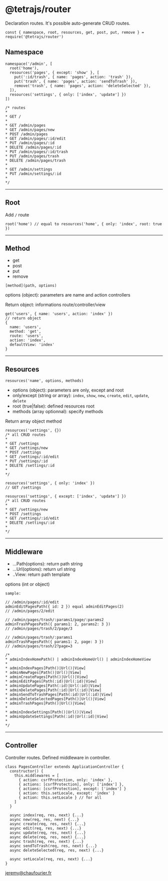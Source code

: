 # @tetrajs/router

Declaration routes.
It's possible auto-generate CRUD routes.

```
const { namespace, root, resources, get, post, put, remove } = require('@tetrajs/router')
```

## Namespace

```
namespace('/admin', [
  root('home'),
  resources('pages', { except: 'show' }, [
    put(':id/trash', { name: 'pages', action: 'trash' }),
    put('trash', { name: 'pages', action: 'sendToTrash' }),
    remove('trash', { name: 'pages', action: 'deleteSelected' }),
  ]),
  resources('settings', { only: ['index', 'update'] })
])

/* routes
*
* GET /
*
* GET /admin/pages
* GET /admin/pages/new
* POST /admin/pages
* GET /admin/pages/:id/edit
* PUT /admin/pages/:id
* DELETE /admin/pages/:id
* PUT /admin/pages/:id/trash
* PUT /admin/pages/trash
* DELETE /admin/pages/trash
*
* GET /admin/settings
* PUT /admin/settings/:id
*
*/
```

---
## Root

Add `/` route

```
root('home') // equal to resources('home', { only: 'index', root: true })
```

---
## Method
  - get
  - post
  - put
  - remove

  `[method](path, options)`

  options (object): parameters are name and action controllers

  Return object: informations route/controller/view

```
get('users', { name: 'users', action: 'index' })
// return object
{
  name: 'users',
  method: 'get',
  route: 'users',
  action: 'index',
  defaultView: 'index'
}
```

---
## Resources

`resources('name', options, methods)`

 - options (object): parameters are only, except and root
 - only/except (string or array): `index`, `show`, `new`, `create`, `edit`, `update`, `delete`
 - root (true|false): defined resources root
 - methods (array optionnal): specify methods

 Return array object method

```
resources('settings', {})
/* all CRUD routes
*
* GET /settings
* GET /settings/new
* POST /settings
* GET /settings/:id/edit
* PUT /settings/:id
* DELETE /settings/:id
*
*/

resources('settings', { only: 'index' })
// GET /settings

resources('settings', { except: ['index', 'update'] })
/* all CRUD routes
*
* GET /settings/new
* POST /settings
* GET /settings/:id/edit
* DELETE /settings/:id
*
*/
```

---
## Middleware
- ...Path(options): return path string
- ...Url(options): return url string
- ..View: return path template

options (int or object)

```
sample:

// /admin/pages/:id/edit
adminEditPagesPath({ id: 2 }) equal adminEditPages(2)
// /admin/pages/2/edit

// /admin/pages/trash/:params1/page/:params2
adminTrashPagesPath({ params1: 2, params2: 3 })
// /admin/pages/trash/2/page/3

// /admin/pages/trash/:params1
adminTrashPagesPath({ params1: 2, page: 3 })
// /admin/pages/trash/2?page=3

/*
* adminIndexHomePath() | adminIndexHomeUrl() | adminIndexHomeView
*
* adminIndexPages[Path()|Url()|View]
* adminNewPages[Path()|Url()|View]
* adminCreatePages[Path()|Url()|View]
* adminEditPages[Path(:id)|Url(:id)|View]
* adminUpdatePages[Path(:id)|Url(:id)|View]
* adminDeletePages[Path(:id)|Url(:id)|View]
* adminSendToTrashPages[Path(:id)|Url(:id)|View]
* adminDeleteSelectedPages[Path()|Url()|View]
* adminTrashPages[Path()|Url()|View]
*
* adminIndexSettings[Path()|Url()|View]
* adminUpdateSettings[Path(:id)|Url(:id)|View]
*
*/
```

---
## Controller
Controller routes. Defined middleware in controller.

```
class PagesController extends ApplicationController {
  constructor() {
    this.middlewares = [
      { action: csrfProtection, only: 'index' },
      { actions: [csrfProtection], only: ['index'] },
      { actions: [csrfProtection], except: ['index'] }
      { action: this.setLocale, except: 'index' }
      { action: this.setLocale } // for all
    ]
  }

  async index(req, res, next) {...}
  async new(req, res, next) {...}
  async create(req, res, next) {...}
  async edit(req, res, next) {...}
  async update(req, res, next) {...}
  async delete(req, res, next) {...}
  async trash(req, res, next) {...}
  async sendToTrash(req, res, next) {...}
  async deleteSelected(req, res, next) {...}

  async setLocale(req, res, next) {...}
}

```

<jeremy@chaufourier.fr>
